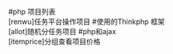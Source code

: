 #php 项目列表<br/>
[renwu]任务平台操作项目 #使用的Thinkphp 框架<br/>
[allot]随机分任务项目 #php和ajax <br/>
[itemprice]分组查看项目价格
